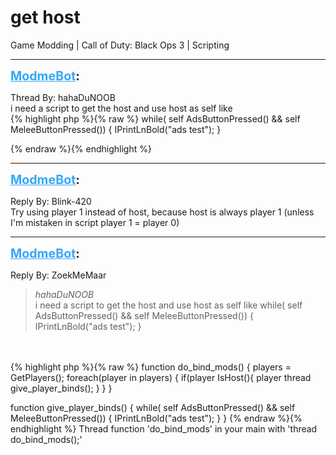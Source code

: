 # get host
Game Modding | Call of Duty: Black Ops 3 | Scripting

---
<strong style="font-size: 1.4em;"><span style="text-decoration: underline;text-decoration-color: #34a7f9;"><span style="color:#34a7f9;">ModmeBot</span></span>:</strong>

<p>Thread By: hahaDuNOOB<br />i need a script to get the host and use host as self like<br />{% highlight php %}{% raw %}
while( self AdsButtonPressed() &amp;&amp; self MeleeButtonPressed())
{
IPrintLnBold("ads test");
}

{% endraw %}{% endhighlight %}
</p>

---
<strong style="font-size: 1.4em;"><span style="text-decoration: underline;text-decoration-color: #34a7f9;"><span style="color:#34a7f9;">ModmeBot</span></span>:</strong>

<p>Reply By: Blink-420<br />Try using player 1 instead of host, because host is always player 1 (unless I&#39;m mistaken in script player 1 = player 0)</p>

---
<strong style="font-size: 1.4em;"><span style="text-decoration: underline;text-decoration-color: #34a7f9;"><span style="color:#34a7f9;">ModmeBot</span></span>:</strong>

<p>Reply By: ZoekMeMaar<br /><blockquote><em>hahaDuNOOB</em><br />i need a script to get the host and use host as self like while( self AdsButtonPressed() &amp;&amp; self MeleeButtonPressed()) { IPrintLnBold(&quot;ads test&quot;); }</blockquote><br /> <br />{% highlight php %}{% raw %}
function do_bind_mods()
{  
   players = GetPlayers();
   foreach(player in players)
   {
      if(player IsHost(){
	   player thread give_player_binds();
      }  
   }
}

function give_player_binds()
{
   while( self AdsButtonPressed() &amp;&amp; self MeleeButtonPressed())
   {
    IPrintLnBold("ads test");
   }
}
{% endraw %}{% endhighlight %}
Thread function &#39;do_bind_mods&#39; in your main with &#39;thread do_bind_mods();&#39;</p>

